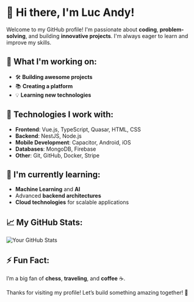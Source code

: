 # 👋 Hi there, I'm Luc Andy!

Welcome to my GitHub profile! I'm passionate about **coding**, **problem-solving**, and building **innovative projects**. I'm always eager to learn and improve my skills.

## 🚀 What I'm working on:
- 🛠️ **Building awesome projects** 
- 📚 **Creating a platform** 
- 💡 **Learning new technologies** 

## 📍 Technologies I work with:
- **Frontend**: Vue.js, TypeScript, Quasar, HTML, CSS
- **Backend**: NestJS, Node.js
- **Mobile Development**: Capacitor, Android, iOS
- **Databases**: MongoDB, Firebase
- **Other**: Git, GitHub, Docker, Stripe

## 🌱 I'm currently learning:
- **Machine Learning** and **AI**
- Advanced **backend architectures**
- **Cloud technologies** for scalable applications

## 📈 My GitHub Stats:
![Your GitHub Stats](https://github-readme-stats.vercel.app/api?username=yourusername&show_icons=true&hide_title=true&count_private=true&hide=prs)

## ⚡ Fun Fact:
I’m a big fan of **chess**, **traveling**, and **coffee** ☕️.

Thanks for visiting my profile! Let’s build something amazing together! 🚀
